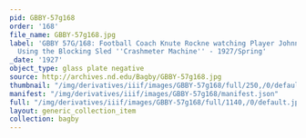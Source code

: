 ```yaml
---
pid: GBBY-57g168
order: '168'
file_name: GBBY-57g168.jpg
label: 'GBBY 57G/168: Football Coach Knute Rockne watching Player Johnny P. Smith
  Using the Blocking Sled ''Crashmeter Machine'' - 1927/Spring'
_date: '1927'
object_type: glass plate negative
source: http://archives.nd.edu/Bagby/GBBY-57g168.jpg
thumbnail: "/img/derivatives/iiif/images/GBBY-57g168/full/250,/0/default.jpg"
manifest: "/img/derivatives/iiif/images/GBBY-57g168/manifest.json"
full: "/img/derivatives/iiif/images/GBBY-57g168/full/1140,/0/default.jpg"
layout: generic_collection_item
collection: bagby
---
```

